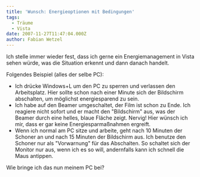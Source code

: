 ```yaml
---
title: 'Wunsch: Energieoptionen mit Bedingungen'
tags:
  - Träume
  - Vista
date: 2007-11-27T11:47:04.000Z
author: Fabian Wetzel
---
```


Ich stelle immer wieder fest, dass ich gerne ein Energiemanagement in Vista sehen w&#xFC;rde, was die Situation erkennt und dann danach handelt.

Folgendes Beispiel (alles der selbe PC):

*   Ich dr&#xFC;cke Windows+L um den PC zu sperren und verlassen den Arbeitsplatz. Hier sollte schon nach einer Minute sich der Bildschirm abschalten, um m&#xF6;glichst energiesparend zu sein.
*   Ich habe auf den Beamer umgeschaltet, der Film ist schon zu Ende. Ich reagiere nicht sofort und er macht den &quot;Bildschirm&quot; aus, was der Beamer durch eine helles, blaue Fl&#xE4;che zeigt. Nervig! Hier w&#xFC;nsch ich mir, dass er gar keine Energiesparma&#xDF;nahmen ergreift.
*   Wenn ich normal am PC sitze und arbeite, geht nach 10 Minuten der Schoner an und nach 15 Minuten der Bildschirm aus. Ich benutze den Schoner nur als &quot;Vorwarnung&quot; f&#xFC;r das Abschalten. So schaltet sich der Monitor nur aus, wenn ich es so will, andernfalls kann ich schnell die Maus antippen.  

Wie bringe ich das nun meinem PC bei?


